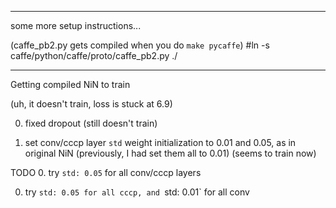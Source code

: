 
------
some more setup instructions...

(caffe_pb2.py gets compiled when you do `make pycaffe`)
#ln -s caffe/python/caffe/proto/caffe_pb2.py ./

-------

Getting compiled NiN to train

(uh, it doesn't train, loss is stuck at 6.9)

0. fixed dropout
(still doesn't train)

0. set conv/cccp layer `std` weight initialization to 0.01 and 0.05, as in original NiN
(previously, I had set them all to 0.01)
(seems to train now)

TODO
0. try `std: 0.05` for all conv/cccp layers

0. try `std: 0.05 for all cccp, and `std: 0.01` for all conv 


